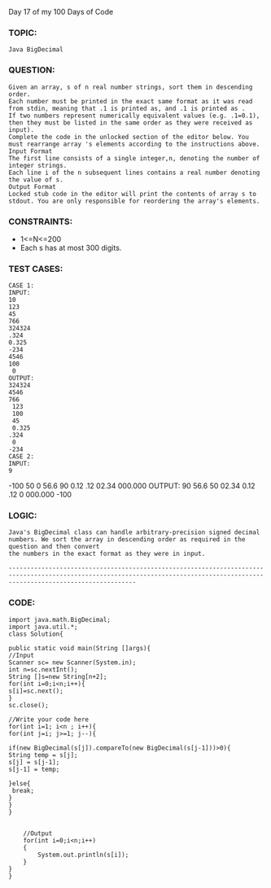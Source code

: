   Day 17 of my 100 Days of Code
 
### TOPIC:
    Java BigDecimal
### QUESTION:
    Given an array, s of n real number strings, sort them in descending order. 
    Each number must be printed in the exact same format as it was read from stdin, meaning that .1 is printed as, and .1 is printed as . 
    If two numbers represent numerically equivalent values (e.g. .1=0.1), then they must be listed in the same order as they were received as input).
    Complete the code in the unlocked section of the editor below. You must rearrange array 's elements according to the instructions above.
    Input Format
    The first line consists of a single integer,n, denoting the number of integer strings.
    Each line i of the n subsequent lines contains a real number denoting the value of s.
    Output Format
    Locked stub code in the editor will print the contents of array s to stdout. You are only responsible for reordering the array's elements.
### CONSTRAINTS:
   * 1<=N<=200
   * Each s has at most 300 digits.
### TEST CASES:
    CASE 1:
    INPUT:
    10
    123
    45
    766
    324324
    .324
    0.325
    -234
    4546
    100
     0
    OUTPUT:
    324324
    4546
    766
     123
     100
     45
     0.325
    .324 
     0
    -234
    CASE 2:
    INPUT:
    9
   -100
    50
    0
    56.6
    90
    0.12
    .12
    02.34
    000.000
    OUTPUT:
    90
    56.6
    50
    02.34
    0.12
    .12
    0
    000.000
   -100
### LOGIC:
    Java's BigDecimal class can handle arbitrary-precision signed decimal numbers. We sort the array in descending order as required in the question and then convert 
    the numbers in the exact format as they were in input.
    
    -------------------------------------------------------------------------------------------------------------------------------------------------------------------------------
### CODE:
    import java.math.BigDecimal;
    import java.util.*;
    class Solution{

    public static void main(String []args){
    //Input
    Scanner sc= new Scanner(System.in);
    int n=sc.nextInt();
    String []s=new String[n+2];
    for(int i=0;i<n;i++){
    s[i]=sc.next();
    }
    sc.close();

    //Write your code here
    for(int i=1; i<n ; i++){
    for(int j=i; j>=1; j--){

    if(new BigDecimal(s[j]).compareTo(new BigDecimal(s[j-1]))>0){   
    String temp = s[j];
    s[j] = s[j-1];
    s[j-1] = temp;
                    
    }else{
     break;
    }
    }  
    } 
        

        //Output
        for(int i=0;i<n;i++)
        {
            System.out.println(s[i]);
        }
    }
    }
    
